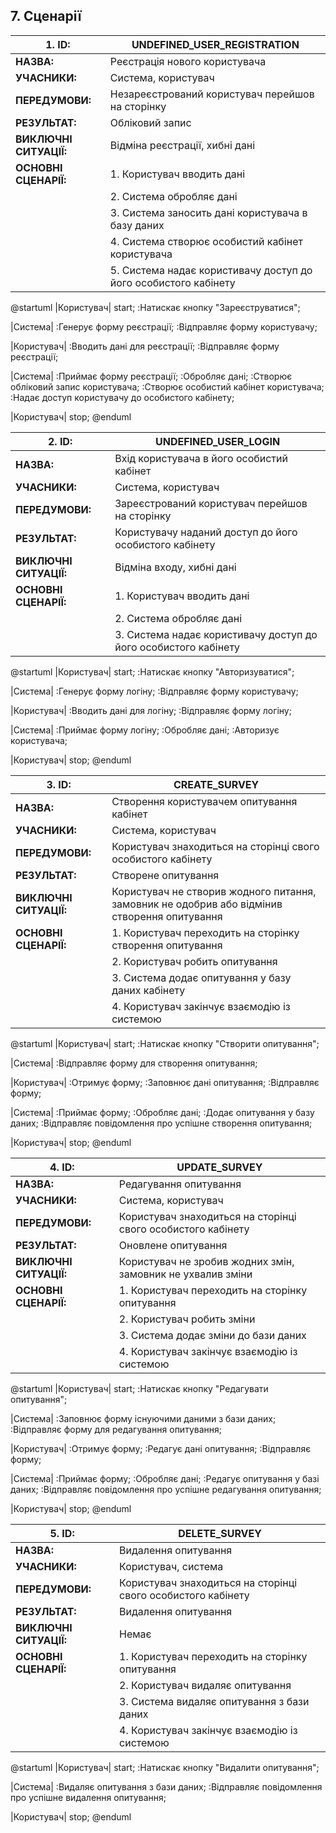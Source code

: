 ## <span>7. Сценарії</span>
| **1. ID:**             | UNDEFINED_USER_REGISTRATION                                                     |
| ---------------------- | ------------------------------------------------------------------------- |
| **НАЗВА:**             | Реєстрація нового користувача                                         |
| **УЧАСНИКИ:**          | Система, користувач                                                          |
| **ПЕРЕДУМОВИ:**        | Незареєстрований користувач перейшов на сторінку                                                    |
| **РЕЗУЛЬТАТ:**         | Обліковий запис                                        |
| **ВИКЛЮЧНІ СИТУАЦІЇ:** | Відміна реєстрації, хибні дані                                                  |
| **ОСНОВНІ СЦЕНАРІЇ:**  | 1. Користувач вводить дані                                                  |
|                        | 2. Система обробляє дані                                           |
|                        | 3. Система заносить дані користувача в базу даних                                |
|                        | 4. Система створює особистий кабінет користувача                                          |
|                        | 5. Система надає користивачу доступ до його особистого кабінету                           |


@startuml
|Користувач|
start;
:Натискає кнопку "Зареєструватися";

|Система|
:Генерує форму реєстрації;
:Відправляє форму користувачу;

|Користувач|
:Вводить дані для реєстрації;
:Відправляє форму реєстрації;

|Система|
:Приймає форму реєстрації;
:Обробляє дані;
:Створює обліковий запис користувача;
:Створює особистий кабінет користувача;
:Надає доступ користувачу до особистого кабінету;

|Користувач|
stop;
@enduml

| **2. ID:**             | UNDEFINED_USER_LOGIN                                                    |
| ---------------------- | ------------------------------------------------------------------------- |
| **НАЗВА:**             | Вхід користувача в його особистий кабінет                                         |
| **УЧАСНИКИ:**          | Система, користувач                                                          |
| **ПЕРЕДУМОВИ:**        | Зареєстрований користувач перейшов на сторінку                                                   |
| **РЕЗУЛЬТАТ:**         | Користувачу наданий доступ до його особистого кабінету                                        |
| **ВИКЛЮЧНІ СИТУАЦІЇ:** | Відміна входу, хибні дані                                                  |
| **ОСНОВНІ СЦЕНАРІЇ:**  | 1. Користувач вводить дані                                                  |
|                        | 2. Система обробляє дані                                           |
|                        | 3. Система надає користивачу доступ до його особистого кабінету                                |



@startuml
|Користувач|
start;
:Натискає кнопку "Авторизуватися";

|Система|
:Генерує форму логіну;
:Відправляє форму користувачу;

|Користувач|
:Вводить дані для логіну;
:Відправляє форму логіну;

|Система|
:Приймає форму логіну;
:Обробляє дані;
:Авторизує користувача;

|Користувач|
stop;
@enduml

| **3. ID:**             | CREATE_SURVEY                                                    |
| ---------------------- | ------------------------------------------------------------------------- |
| **НАЗВА:**             | Створення користувачем опитування кабінет                                         |
| **УЧАСНИКИ:**          | Система, користувач                                                         |
| **ПЕРЕДУМОВИ:**        | Користувач знаходиться на сторінці свого особистого кабінету                                                   |
| **РЕЗУЛЬТАТ:**         | Створене опитування                                        |
| **ВИКЛЮЧНІ СИТУАЦІЇ:** | Користувач не створив жодного питання, замовник не одобрив або відмінив створення опитування                                                  |
| **ОСНОВНІ СЦЕНАРІЇ:**  | 1. Користувач переходить на сторінку створення опитування                                                  |
|                        | 2. Користувач робить опитування                                          |
|                        | 3. Система додає опитування у базу даних кабінету                                |
|                        | 4. Користувач закінчує взаємодію із системою      |



@startuml
|Користувач|
start;
:Натискає кнопку "Створити опитування";


|Система|
:Відправляє форму для створення опитування;

|Користувач|
:Отримує форму;
:Заповнює дані опитування;
:Відправляє форму;

|Система|
:Приймає форму;
:Обробляє дані;
:Додає опитування у базу даних;
:Відправляє повідомлення про успішне створення опитування;

|Користувач|
stop;
@enduml


| **4. ID:**| UPDATE_SURVEY|
| -| - |
| **НАЗВА:**| Редагування опитування|
| **УЧАСНИКИ:**| Система, користувач|
| **ПЕРЕДУМОВИ:**| Користувач знаходиться на сторінці свого особистого кабінету|
| **РЕЗУЛЬТАТ:**| Оновлене опитування|
| **ВИКЛЮЧНІ СИТУАЦІЇ:**| Користувач не зробив жодних змін, замовник не ухвалив зміни|
| **ОСНОВНІ СЦЕНАРІЇ:**| 1. Користувач переходить на сторінку опитування|
|| 2. Користувач робить зміни|
|| 3. Система додає зміни до бази даних|
|| 4. Користувач закінчує взаємодію із системою|



@startuml
|Користувач|
start;
:Натискає кнопку "Редагувати опитування";


|Система|
:Заповнює форму існуючими даними з бази даних;
:Відправляє форму для редагування опитування;

|Користувач|
:Отримує форму;
:Редагує дані опитування;
:Відправляє форму;

|Система|
:Приймає форму;
:Обробляє дані;
:Редагує опитування у базі даних;
:Відправляє повідомлення про успішне редагування опитування;

|Користувач|
stop;
@enduml

| **5. ID:**| DELETE_SURVEY|
| -| -|
| **НАЗВА:**| Видалення опитування|
| **УЧАСНИКИ:**| Користувач, система|
| **ПЕРЕДУМОВИ:**| Користувач знаходиться на сторінці свого особистого кабінету|
| **РЕЗУЛЬТАТ:**| Видалення опитування|
| **ВИКЛЮЧНІ СИТУАЦІЇ:**| Немає|
| **ОСНОВНІ СЦЕНАРІЇ:**| 1. Користувач переходить на сторінку опитування|
|| 2. Користувач видаляє опитування|
|| 3. Система видаляє опитування з бази даних|
|| 4. Користувач закінчує взаємодію із системою|



@startuml
|Користувач|
start;
:Натискає кнопку "Видалити опитування";


|Система|
:Видаляє опитування з бази даних;
:Відправляє повідомлення про успішне видалення опитування;

|Користувач|
stop;
@enduml